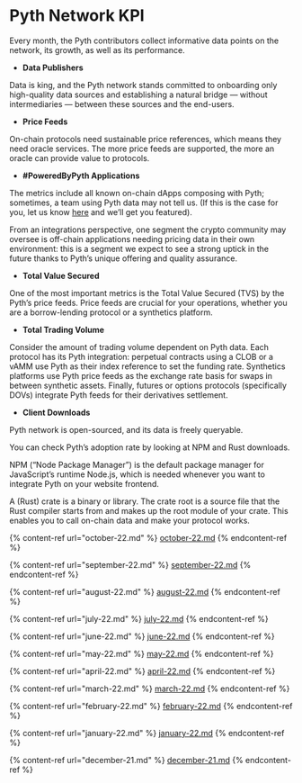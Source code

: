 # Pyth Network KPI

Every month, the Pyth contributors collect informative data points on the network, its growth, as well as its performance. 

- **Data Publishers**

Data is king, and the Pyth network stands committed to onboarding only high-quality data sources and establishing a natural bridge — without intermediaries — between these sources and the end-users.

- **Price Feeds**

On-chain protocols need sustainable price references, which means they need oracle services. The more price feeds are supported, the more an oracle can provide value to protocols.

- **#PoweredByPyth Applications**

The metrics include all known on-chain dApps composing with Pyth; sometimes, a team using Pyth data may not tell us. (If this is the case for you, let us know [here](https://yyyf63zqhtu.typeform.com/ContactPyth?typeform-source=pyth.network) and we’ll get you featured).

From an integrations perspective, one segment the crypto community may oversee is off-chain applications needing pricing data in their own environment: this is a segment we expect to see a strong uptick in the future thanks to Pyth’s unique offering and quality assurance.

- **Total Value Secured**

One of the most important metrics is the Total Value Secured (TVS) by the Pyth’s price feeds. Price feeds are crucial for your operations, whether you are a borrow-lending protocol or a synthetics platform.

- **Total Trading Volume**

Consider the amount of trading volume dependent on Pyth data. Each protocol has its Pyth integration: perpetual contracts using a CLOB or a vAMM use Pyth as their index reference to set the funding rate. Synthetics platforms use Pyth price feeds as the exchange rate basis for swaps in between synthetic assets. Finally, futures or options protocols (specifically DOVs) integrate Pyth feeds for their derivatives settlement.

- **Client Downloads**

Pyth network is open-sourced, and its data is freely queryable.

You can check Pyth’s adoption rate by looking at NPM and Rust downloads.

NPM (“Node Package Manager”) is the default package manager for JavaScript’s runtime Node.js, which is needed whenever you want to integrate Pyth on your website frontend.

A (Rust) crate is a binary or library. The crate root is a source file that the Rust compiler starts from and makes up the root module of your crate. This enables you to call on-chain data and make your protocol works.

{% content-ref url="october-22.md" %}
[october-22.md](october-22.md)
{% endcontent-ref %}

{% content-ref url="september-22.md" %}
[september-22.md](september-22.md)
{% endcontent-ref %}

{% content-ref url="august-22.md" %}
[august-22.md](august-22.md)
{% endcontent-ref %}

{% content-ref url="july-22.md" %}
[july-22.md](july-22.md)
{% endcontent-ref %}

{% content-ref url="june-22.md" %}
[june-22.md](june-22.md)
{% endcontent-ref %}

{% content-ref url="may-22.md" %}
[may-22.md](may-22.md)
{% endcontent-ref %}

{% content-ref url="april-22.md" %}
[april-22.md](april-22.md)
{% endcontent-ref %}

{% content-ref url="march-22.md" %}
[march-22.md](march-22.md)
{% endcontent-ref %}

{% content-ref url="february-22.md" %}
[february-22.md](february-22.md)
{% endcontent-ref %}

{% content-ref url="january-22.md" %}
[january-22.md](january-22.md)
{% endcontent-ref %}

{% content-ref url="december-21.md" %}
[december-21.md](december-21.md)
{% endcontent-ref %}
